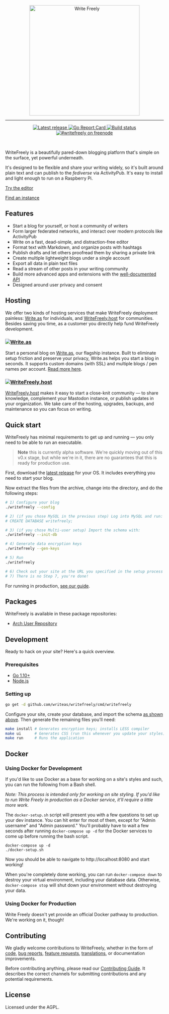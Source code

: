 &nbsp;
<p align="center">
	<a href="https://writefreely.org"><img src="https://writefreely.org/img/writefreely.svg" width="350px" alt="Write Freely" /></a>
</p>
<hr />
<p align="center">
	<a href="https://github.com/writeas/writefreely/releases/">
		<img src="https://img.shields.io/github/release/writeas/writefreely.svg" alt="Latest release" />
	</a>
	<a href="https://goreportcard.com/report/github.com/writeas/writefreely">
		<img src="https://goreportcard.com/badge/github.com/writeas/writefreely" alt="Go Report Card" />
	</a>
	<a href="https://travis-ci.org/writeas/writefreely">
		<img src="https://travis-ci.org/writeas/writefreely.svg" alt="Build status" />
	</a>
	<a href="http://webchat.freenode.net/?channels=writefreely">
		<img alt="#writefreely on freenode" src="https://img.shields.io/badge/freenode-%23writefreely-blue.svg" />
	</a>
</p>
&nbsp;

WriteFreely is a beautifully pared-down blogging platform that's simple on the surface, yet powerful underneath.

It's designed to be flexible and share your writing widely, so it's built around plain text and can publish to the _fediverse_ via ActivityPub. It's easy to install and light enough to run on a Raspberry Pi.

[Try the editor](https://write.as/new)

[Find an instance](https://writefreely.org/instances)

## Features

* Start a blog for yourself, or host a community of writers
* Form larger federated networks, and interact over modern protocols like ActivityPub
* Write on a fast, dead-simple, and distraction-free editor
* Format text with Markdown, and organize posts with hashtags
* Publish drafts and let others proofread them by sharing a private link
* Create multiple lightweight blogs under a single account
* Export all data in plain text files
* Read a stream of other posts in your writing community
* Build more advanced apps and extensions with the [well-documented API](https://developers.write.as/docs/api/)
* Designed around user privacy and consent

## Hosting

We offer two kinds of hosting services that make WriteFreely deployment painless: [Write.as](https://write.as) for individuals, and [WriteFreely.host](https://writefreely.host) for communities. Besides saving you time, as a customer you directly help fund WriteFreely development.

### [![Write.as](https://write.as/img/writeas-wf-readme.png)](https://write.as/)

Start a personal blog on [Write.as](https://write.as), our flagship instance. Built to eliminate setup friction and preserve your privacy, Write.as helps you start a blog in seconds. It supports custom domains (with SSL) and multiple blogs / pen names per account. [Read more here](https://write.as/pricing).

### [![WriteFreely.host](https://writefreely.host/img/wfhost-wf-readme.png)](https://writefreely.host)

[WriteFreely.host](https://writefreely.host) makes it easy to start a close-knit community — to share knowledge, complement your Mastodon instance, or publish updates in your organization. We take care of the hosting, upgrades, backups, and maintenance so you can focus on writing.

## Quick start

WriteFreely has minimal requirements to get up and running — you only need to be able to run an executable.

> **Note** this is currently alpha software. We're quickly moving out of this v0.x stage, but while we're in it, there are no guarantees that this is ready for production use.

First, download the [latest release](https://github.com/writeas/writefreely/releases/latest) for your OS. It includes everything you need to start your blog.

Now extract the files from the archive, change into the directory, and do the following steps:

```bash
# 1) Configure your blog
./writefreely --config

# 2) (if you chose MySQL in the previous step) Log into MySQL and run:
# CREATE DATABASE writefreely;

# 3) (if you chose Multi-user setup) Import the schema with:
./writefreely --init-db

# 4) Generate data encryption keys
./writefreely --gen-keys

# 5) Run
./writefreely

# 6) Check out your site at the URL you specified in the setup process
# 7) There is no Step 7, you're done!
```

For running in production, [see our guide](https://writefreely.org/start#production).

## Packages

WriteFreely is available in these package repositories:

* [Arch User Repository](https://aur.archlinux.org/packages/writefreely/)

## Development

Ready to hack on your site? Here's a quick overview.

### Prerequisites

* [Go 1.10+](https://golang.org/dl/)
* [Node.js](https://nodejs.org/en/download/)

### Setting up

```bash
go get -d github.com/writeas/writefreely/cmd/writefreely
```

Configure your site, create your database, and import the schema [as shown above](#quick-start). Then generate the remaining files you'll need:

```bash
make install # Generates encryption keys; installs LESS compiler
make ui      # Generates CSS (run this whenever you update your styles)
make run     # Runs the application
```

## Docker

### Using Docker for Development

If you'd like to use Docker as a base for working on a site's styles and such,
you can run the following from a Bash shell.

*Note: This process is intended only for working on site styling. If you'd
like to run Write Freely in production as a Docker service, it'll require a
little more work.*

The `docker-setup.sh` script will present you with a few questions to set up
your dev instance. You can hit enter for most of them, except for "Admin username"
and "Admin password." You'll probably have to wait a few seconds after running
`docker-compose up -d` for the Docker services to come up before running the
bash script.

```
docker-compose up -d
./docker-setup.sh
```

Now you should be able to navigate to http://localhost:8080 and start working!

When you're completely done working, you can run `docker-compose down` to destroy
your virtual environment, including your database data. Otherwise, `docker-compose stop`
will shut down your environment without destroying your data.

### Using Docker for Production

Write Freely doesn't yet provide an official Docker pathway to production. We're
working on it, though!

## Contributing

We gladly welcome contributions to WriteFreely, whether in the form of [code](https://github.com/writeas/writefreely/blob/master/CONTRIBUTING.md#contributing-to-writefreely), [bug reports](https://github.com/writeas/writefreely/issues/new?template=bug_report.md), [feature requests](https://discuss.write.as/c/feedback/feature-requests), [translations](https://poeditor.com/join/project/TIZ6HFRFdE), or documentation improvements.

Before contributing anything, please read our [Contributing Guide](https://github.com/writeas/writefreely/blob/master/CONTRIBUTING.md#contributing-to-writefreely). It describes the correct channels for submitting contributions and any potential requirements.

## License

Licensed under the AGPL.
